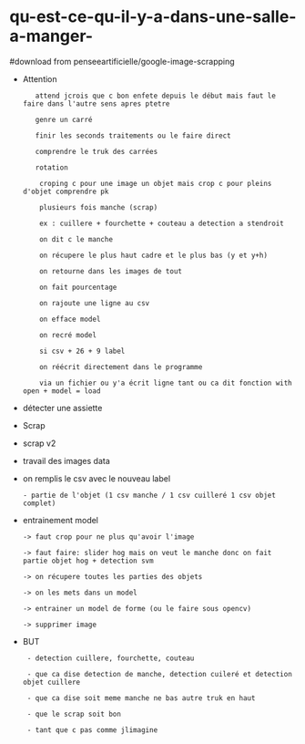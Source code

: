 # qu-est-ce-qu-il-y-a-dans-une-salle-a-manger-

#download from penseeartificielle/google-image-scrapping



-   Attention


           attend jcrois que c bon enfete depuis le début mais faut le faire dans l'autre sens apres ptetre
           
           genre un carré 

           finir les seconds traitements ou le faire direct
           
           comprendre le truk des carrées

           rotation 

            croping c pour une image un objet mais crop c pour pleins d'objet comprendre pk

            plusieurs fois manche (scrap)

            ex : cuillere + fourchette + couteau a detection a stendroit
            
            on dit c le manche
            
            on récupere le plus haut cadre et le plus bas (y et y+h)
            
            on retourne dans les images de tout
            
            on fait pourcentage
            
            on rajoute une ligne au csv
            
            on efface model
            
            on recré model
            
            si csv + 26 + 9 label
            
            on réécrit directement dans le programme 
            
            via un fichier ou y'a écrit ligne tant ou ca dit fonction with open + model = load

 -   détecter une assiette


  - Scrap
  
 
           
   - scrap v2
   

           
          
   
 
 - travail des images data 
 

        
        
 - on remplis le csv avec le nouveau label
  
       - partie de l'objet (1 csv manche / 1 csv cuilleré 1 csv objet complet)
        

        
 -  entrainement model
 
        -> faut crop pour ne plus qu'avoir l'image
 
        -> faut faire: slider hog mais on veut le manche donc on fait partie objet hog + detection svm
 
        -> on récupere toutes les parties des objets
        
        -> on les mets dans un model

        -> entrainer un model de forme (ou le faire sous opencv)
       
        -> supprimer image


 
 - BUT
 
        - detection cuillere, fourchette, couteau
        
        - que ca dise detection de manche, detection cuileré et detection objet cuillere

        - que ca dise soit meme manche ne bas autre truk en haut
        
        - que le scrap soit bon
        
        - tant que c pas comme jlimagine
        
        
       

     
     

        
        
        
